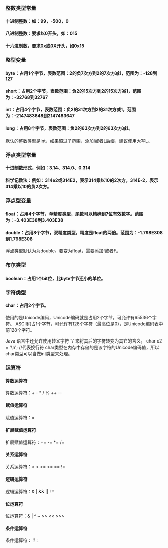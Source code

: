 ### 整数类型常量

#### 十进制整数：如：99，-500，0

#### 八进制整数：要求以0开头，如：015

#### 十六进制数，要求0x或0X开头，如0x15

### 整型变量

#### byte：占用1个字节，表数范围：2的负7次方到2的7次方减1，范围为：-128到127

#### short：占用2个字节，表数范围：负2的15次方到2的15次方减1，范围为：-32768到32767

#### int：占用4个字节，表数范围：负2的31次方到2的31次方减1，范围为：-2147483648到2147483647

#### long：占用8个字节，表数范围：负2的63次方到2的63次方减1。

默认的整数类型是int，如果超过了范围，添加l或者L后缀，建议使用大写L。

### 浮点类型常量

#### 十进制数形式，例如：3.14、314.0、0.314

#### 科学记数法：例如：314e2或314E2，表示314乘以10的2次方，314E-2，表示314乘以10的负2次方。

### 浮点型变量

#### float：占用4个字节，单精度类型，尾数可以精确到7位有效数字。范围为：-3.403E38到3.403E38

#### double：占用8个字节，双精度类型，精度是float的两倍。范围为：-1.798E308到1.798E308

浮点类型默认为为double。要变为float，需要添加f或者F。

### 布尔类型

#### boolean：占用1个bit位，比byte字节还小的单位。

### 字符类型

#### char：占用2个字节。

使用的是Unicode编码，Unicode编码就是占用2个字节。可允许有65536个字符。 ASCII码占1个字节，可允许有128个字符（最高位是0），是Unicode编码表中前128个字符。

Java 语言中还允许使用转义字符 ‘\’ 来将其后的字符转变为其它的含义， char c2 = '\n'; //代表换行符 char类型在内存中存储的是该字符的Unicode编码值，所以char类型可以当做int类型来处理。

### 运算符

#### 算数运算符

算数运算符：+ - * / % ++ --

#### 赋值运算符

赋值运算符：=

#### 扩展赋值运算符

扩展赋值运算符：+= -=  *= /=

#### 关系运算符

关系运算符：>  <  >=  <= ==  !=

#### 逻辑运算符

逻辑运算符：& | && ||  !  ^

#### 位运算符

位运算符：& | ^  ~  >>  <<  >>>

#### 条件运算符

条件运算符： ?  :










































